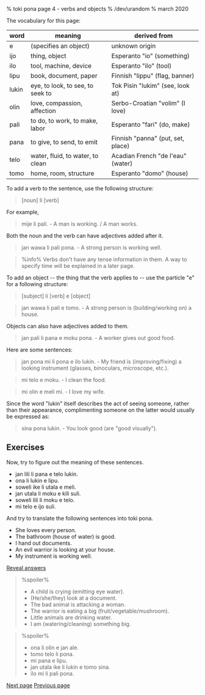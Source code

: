 % toki pona page 4 - verbs and objects
% /dev/urandom
% march 2020

The vocabulary for this page:

| word  | meaning                          | derived from                      |
|-------|----------------------------------|-----------------------------------|
| e     | (specifies an object)            | unknown origin                    |
| ijo   | thing, object                    | Esperanto "io" (something)        |
| ilo   | tool, machine, device            | Esperanto "ilo" (tool)            |
| lipu  | book, document, paper            | Finnish "lippu" (flag, banner)    |
| lukin | eye, to look, to see, to seek to | Tok Pisin "lukim" (see, look at)  |
| olin  | love, compassion, affection      | Serbo-Croatian "volim" (I love)   |
| pali  | to do, to work, to make, labor   | Esperanto "fari" (do, make)       |
| pana  | to give, to send, to emit        | Finnish "panna" (put, set, place) |
| telo  | water, fluid, to water, to clean | Acadian French "de l'eau" (water) |
| tomo  | home, room, structure            | Esperanto "domo" (house)          |

To add a verb to the sentence, use the following structure:

> [noun] li [verb]

For example,

> mije li pali. - A man is working. / A man works.

Both the noun and the verb can have adjectives added after it.

> jan wawa li pali pona. - A strong person is working well.

> %info%
> Verbs don't have any tense information in them. A way to specify time will be
explained in a later page.

To add an object -- the thing that the verb applies to -- use the particle "e"
for a following structure:

> [subject] li [verb] e [object]

> jan wawa li pali e tomo. - A strong person is (building/working on) a house.

Objects can also have adjectives added to them.

> jan pali li pana e moku pona. - A worker gives out good food.

Here are some sentences:

> jan pona mi li pona e ilo lukin. - My friend is (improving/fixing) a looking
> instrument (glasses, binoculars, microscope, etc.).

> mi telo e moku. - I clean the food.

> mi olin e meli mi. - I love my wife.

Since the word "lukin" itself describes the act of seeing someone, rather than
their appearance, complimenting someone on the latter would usually be expressed
as:

> sina pona lukin. - You look good (are "good visually").

## Exercises

Now, try to figure out the meaning of these sentences.

* jan lili li pana e telo lukin.
* ona li lukin e lipu.
* soweli ike li utala e meli.
* jan utala li moku e kili suli.
* soweli lili li moku e telo.
* mi telo e ijo suli.

And try to translate the following sentences into toki pona.

* She loves every person.
* The bathroom (house of water) is good.
* I hand out documents.
* An evil warrior is looking at your house.
* My instrument is working well.

<a name="answers" href="#answers" onclick="revealSpoilers();">Reveal answers</a>

> %spoiler%
> * A child is crying (emitting eye water).
> * (He/she/they) look at a document.
> * The bad animal is attacking a woman.
> * The warrior is eating a big (fruit/vegetable/mushroom).
> * Little animals are drinking water.
> * I am (watering/cleaning) something big.

> %spoiler%
> * ona li olin e jan ale.
> * tomo telo li pona.
> * mi pana e lipu.
> * jan utala ike li lukin e tomo sina.
> * ilo mi li pali pona.

[Next page](5.html) [Previous page](3.html)
